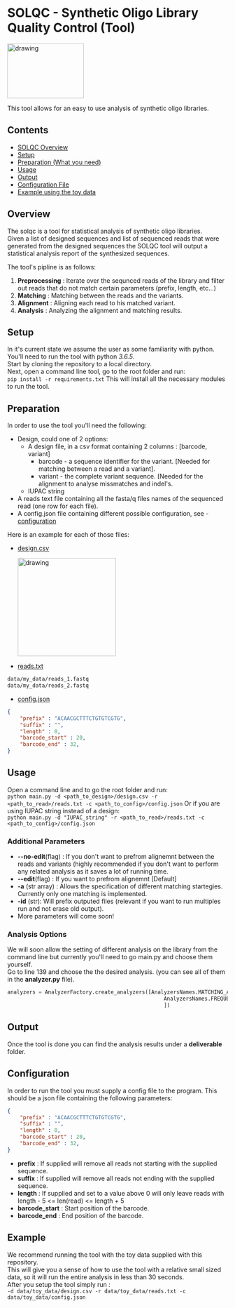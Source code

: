 # SOLQC - Synthetic Oligo Library Quality Control (Tool)
<img src="https://cdn.pixabay.com/photo/2017/01/31/17/34/analysis-2025786_960_720.png" alt="drawing" width="175" height="125"/>

This tool allows for an easy to use analysis of synthetic oligo libraries. 

## Contents
* [SOLQC Overview](#overview)
* [Setup](#setup)
* [Preparation (What you need)](#preparation)
* [Usage](#usage)
* [Output](#output)
* [Configuration File](#configuration)
* [Example using the toy data](#example)

## Overview
The solqc is a tool for statistical analysis of synthetic oligo libraries. <br>
Given a list of designed sequences and list of sequenced reads that were generated from the designed sequences the SOLQC tool will output a statistical analysis report of the synthesized sequences.

The tool's pipline is as follows:
1. __Preprocessing__ : Iterate over the sequnced reads of the library and filter out 
reads that do not match certain parameters (prefix, length, etc...)
1. __Matching__ : Matching between the reads and the variants. 
1. __Alignment__ : Aligning each read to his matched variant.
1. __Analysis__ : Analyzing the alignment and matching results.

## Setup
In it's current state we assume the user as some familiarity with python. <br>
You'll need to run the tool with python *3.6.5*.<br>
Start by cloning the repository to a local directory.<br>
Next, open a command line tool, go to the root folder and run:<br>
`pip install -r requirements.txt`
This will install all the necessary modules to run the tool.<br>

## Preparation
In order to use the tool you'll need the following:
* Design, could one of 2 options:
  * A design file, in a csv format containing 2 columns : [barcode, variant]
    * barcode - a sequence identifier for the variant. [Needed for matching between a read and a variant].
    * variant - the complete variant sequence. [Needed for the alignment to analyse missmatches and indel's.
  * IUPAC string
* A reads text file containing all the fasta/q files names of the sequenced read (one row for each file).
* A config.json file containing different possible configuration, see - [configuration](#configuration)

Here is an example for each of those files:
* [design.csv](https://github.com/yoavo1984/SOLQC/blob/master/data/toy_data/design.csv)

  <img src="img/desing.png" alt="drawing" width="224" height="224"/>

* [reads.txt](https://github.com/yoavo1984/SOLQC/blob/master/data/toy_data/reads.txt)
```txt
data/my_data/reads_1.fastq
data/my_data/reads_2.fastq
```
* [config.json](https://github.com/yoavo1984/SOLQC/blob/master/data/toy_data/config.json)
```json
{
    "prefix" : "ACAACGCTTTCTGTGTCGTG",
    "suffix" : "",
    "length" : 0,
    "barcode_start" : 20,
    "barcode_end" : 32,
}
```

## Usage
Open a command line and to go the root folder and run:<br>
`python main.py -d <path_to_design>/design.csv -r <path_to_read>/reads.txt -c <path_to_config>/config.json`
Or if you are using IUPAC string instead of a design:<br>
`python main.py -d "IUPAC_string" -r <path_to_read>/reads.txt -c <path_to_config>/config.json`

### Additional Parameters
* __--no-edit__(flag) : If you don't want to prefrom alignemnt between the reads and variants (highly recommended if you don't want to perform any related analysis as it saves a lot of running time. 
* __--edit__(flag) : If you want to prefrom alignemnt [Default]
* __-a__ (str array) : Allows the specification of different matching startegies. Currently only one matching is implemented.
* __-id__ (str): Will prefix outputed files (relevant if you want to run multiples run and not erase old output). 
* More parameters will come soon!

### Analysis Options
We will soon allow the setting of different analysis on the library from the command line but
currently you'll need to go main.py and choose them yourself.<br>
Go to line 139 and choose the the desired analysis. (you can see all of them in the __analyzer.py__ file).
```python
analyzers = AnalyzerFactory.create_analyzers([AnalyzersNames.MATCHING_ANALYZER,
                                                  AnalyzersNames.FREQUENCY_ANALYZER
                                                  ])
```

## Output
Once the tool is done you can find the analysis results under a __deliverable__ folder.

## Configuration
In order to run the tool you must supply a config file to the program. This should be a json file containing the following parameters:<br>
```json
{
    "prefix" : "ACAACGCTTTCTGTGTCGTG",
    "suffix" : "",
    "length" : 0,
    "barcode_start" : 20,
    "barcode_end" : 32,
}
```
* __prefix__ : If supplied will remove all reads not starting with the supplied sequence.
* __suffix__ : If supplied will remove all reads not ending with the supplied sequence.
* __length__ : If supplied and set to a value above 0 will only leave reads with <br>
      length - 5 <= len(read) <= length + 5
* __barcode_start__ : Start position of the barcode.
* __barcode_end__ : End position of the barcode.

## Example
We recommend running the tool with the toy data supplied with this repository.<br>
This will give you a sense of how to use the tool with a relative small sized data, so it will run the entire analysis
in less than 30 seconds.<br>
After you setup the tool simply run :<br>
`-d data/toy_data/design.csv -r data/toy_data/reads.txt -c data/toy_data/config.json`


